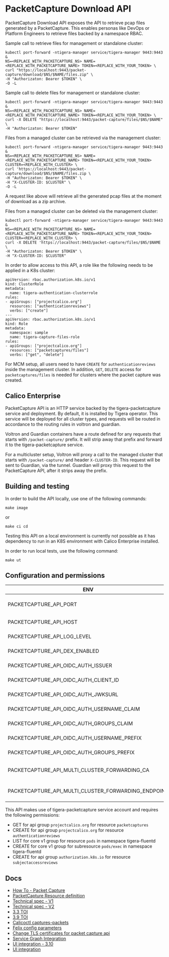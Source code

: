 # PacketCapture Download API

PacketCapture Download API exposes the API to retrieve pcap files generated by a PacketCapture. This enables personas
like DevOps or Platform Engineers to retrieve files backed by a namespace RBAC.  

Sample call to retrieve files for management or standalone cluster:
```
kubectl port-forward -ntigera-manager service/tigera-manager 9443:9443 &
NS=<REPLACE_WITH_PACKETCAPTURE_NS> NAME=<REPLACE_WITH_PACKETCAPTURE_NAME> TOKEN=<REPLACE_WITH_YOUR_TOKEN> \
curl "https://localhost:9443/packet-capture/download/$NS/$NAME/files.zip" \
-H "Authorizaton: Bearer $TOKEN" \
-O -L
```

Sample call to delete files for management or standalone cluster:
```
kubectl port-forward -ntigera-manager service/tigera-manager 9443:9443 &
NS=<REPLACE_WITH_PACKETCAPTURE_NS> NAME=<REPLACE_WITH_PACKETCAPTURE_NAME> TOKEN=<REPLACE_WITH_YOUR_TOKEN> \
curl -X DELETE "https://localhost:9443/packet-capture/files/$NS/$NAME" \
-H "Authorizaton: Bearer $TOKEN"
```

Files from a managed cluster can be retrieved via the management cluster:

```
kubectl port-forward -ntigera-manager service/tigera-manager 9443:9443 &
NS=<REPLACE_WITH_PACKETCAPTURE_NS> NAME=<REPLACE_WITH_PACKETCAPTURE_NAME> TOKEN=<REPLACE_WITH_YOUR_TOKEN> CLUSTER=<REPLACE_WITH_CLUSTER> \
curl 'https://localhost:9443/packet-capture/download/$NS/$NAME/files.zip \
-H "Authorizaton: Bearer $TOKEN" \
-H "X-CLUSTER-ID: $CLUSTER" \
-O -L
```

A request like above will retrieve all the generated pcap files at the moment of download as a zip archive.

Files from a managed cluster can be deleted via the management cluster:

```
kubectl port-forward -ntigera-manager service/tigera-manager 9443:9443 &
NS=<REPLACE_WITH_PACKETCAPTURE_NS> NAME=<REPLACE_WITH_PACKETCAPTURE_NAME> TOKEN=<REPLACE_WITH_YOUR_TOKEN> CLUSTER=<REPLACE_WITH_CLUSTER> \
curl -X DELETE 'https://localhost:9443/packet-capture/files/$NS/$NAME \
-H "Authorizaton: Bearer $TOKEN" \
-H "X-CLUSTER-ID: $CLUSTER"
```

In order to allow access to this API, a role like the following needs to be applied in a K8s cluster:

```
apiVersion: rbac.authorization.k8s.io/v1
kind: ClusterRole
metadata:
  name: tigera-authentication-clusterrole
rules:
- apiGroups: ["projectcalico.org"]
  resources: ["authenticationreviews"]
  verbs: ["create"]
---
apiVersion: rbac.authorization.k8s.io/v1
kind: Role
metadata:
  namespace: sample
  name: tigera-capture-files-role
rules:
- apiGroups: ["projectcalico.org"]
  resources: ["packetcaptures/files"]
  verbs: ["get", "delete"]
```

For MCM setup, all users need to have `CREATE` for `authenticationreviews` inside the management cluster. In addition, 
`GET`, `DELETE` access for `packetcaptures/files` is needed for clusters where the packet capture was created.   

## Calico Enterprise

PacketCapture API is an HTTP service backed by the tigera-packetcapture service and deployment. By default, it is
installed by Tigera operator. This service will be deployed for all cluster types, and requests
will be routed in accordance to the routing rules in voltron and guardian. 

Voltron and Guardian containers have a route defined for any requests that starts with `/packet-capture/` prefix. It will strip away that 
prefix and forward it to the tigera-packetcapture service.

For a multicluster setup, Voltron will proxy a call to the managed cluster that starts with `/packet-capture/` and header `X-CLUSTER-ID`. This
request will be sent to Guardian, via the tunnel. Guardian will proxy this request to the PacketCapture
API, after it strips away the prefix.

## Building and testing

In order to build the API locally, use one of the following commands:

```
make image
```

or

```
make ci cd
```

Testing this API on a local environment is currently not possible as it has dependency to run in an K8S environment
with Calico Enterprise installed.

In order to run local tests, use the following command:

```
make ut
```

## Configuration and permissions

| ENV        | Default value          | Description  |
| ------------- |:-------------:| -----:|
| PACKETCAPTURE_API_PORT      | `8444` | Local Port to start the service |
| PACKETCAPTURE_API_HOST      | <empty>      |   Host for the service |
| PACKETCAPTURE_API_LOG_LEVEL | `Info`      |    Log Level across service |
| PACKETCAPTURE_API_DEX_ENABLED | `False`      |    Enable Dex for authentication |
| PACKETCAPTURE_API_OIDC_AUTH_ISSUER | `https://127.0.0.1:5556/dex`      |    Dex Setup Configuration |
| PACKETCAPTURE_API_OIDC_AUTH_CLIENT_ID | `tigera-manager`      |    Dex Setup Configuration |
| PACKETCAPTURE_API_OIDC_AUTH_JWKSURL | `https://tigera-dex.tigera-dex.svc.cluster.local:5556/dex/keys`     |    Dex Setup Configuration |
| PACKETCAPTURE_API_OIDC_AUTH_USERNAME_CLAIM | `email`      |    Dex Setup Configuration |
| PACKETCAPTURE_API_OIDC_AUTH_GROUPS_CLAIM | <empty>      |    Dex Setup Configuration |
| PACKETCAPTURE_API_OIDC_AUTH_USERNAME_PREFIX | <empty>      |    Dex Setup Configuration |
| PACKETCAPTURE_API_OIDC_AUTH_GROUPS_PREFIX | <empty>      |    Dex Setup Configuration |
| PACKETCAPTURE_API_MULTI_CLUSTER_FORWARDING_CA | `/manager-tls/cert`      |    CA certificate for multicluster communication |
| PACKETCAPTURE_API_MULTI_CLUSTER_FORWARDING_ENDPOINT | `https://localhost:9443`      |    CA endpoint for multicluster communication |


This API makes use of tigera-packetcapture service account and requires the following permissions:
- GET for api group `projectcalico.org` for resource `packetcaptures`
- CREATE for api group `projectcalico.org` for resource `authenticationreviews`
- LIST for core v1 group for resource `pods` in namespace tigera-fluentd
- CREATE for core v1 group for subresource `pods/exec` in namespace tigera-fluentd
- CREATE for api group `authorization.k8s.io` for resource `subjectaccessreviews`

## Docs
- [How To - Packet Capture](https://docs.tigera.io/visibility/packetcapture)
- [PacketCapture Resource definition](https://docs.tigera.io/reference/resources/packetcapture)
- [Technical spec - V1](https://docs.google.com/document/d/1gsiogi9kdXDTFjtIOiXoI2uFk47kVZclqc0Gqqs8fLg/edit?usp=sharing)  
- [Technical spec - V2](https://docs.google.com/document/d/14suOeADcIcH8pmG64VjFiCjC44J3JQYRZTfXr6cpfEc/edit?usp=sharing)
- [3.3 TOI](https://docs.google.com/presentation/d/1LRYT9Aqm8ak5crg0UGGIQwui7LgcUTXhI8AK-dO1E7U/edit?usp=sharing)
- [3.9 TOI](https://docs.google.com/presentation/d/1Q7IPAPweYBXuaqm7oOd-l5KsXnxp7ZBB6b0qLKL5XMc/edit?usp=sharing)
- [Calicoctl captures-packets](https://docs.tigera.io/reference/calicoctl/captured-packets)
- [Felix config parameters](https://docs.tigera.io/reference/resources/felixconfig)
- [Change TLS certificates for packet capture api](https://docs.tigera.io/security/comms/packetcapture-tls)
- [Service Graph Integration](https://docs.google.com/document/d/1YypDzDVPRaxIGKEpWuL_yl_ieyvNJV6iQRZMGva_rlI/edit?usp=sharing)
- [UI integration - 3.10](https://docs.google.com/document/d/1ycESEfpNnHXM6BG5KdCPziXw4R7M74zwJGhFQYkd6OY/edit?usp=sharing)
- [UI integration](https://docs.google.com/document/d/1Tjw5tZdgkvN71EkG6UpiGdwZGU-N4e_QQYfKoHpk8AA/edit?usp=sharing) 
